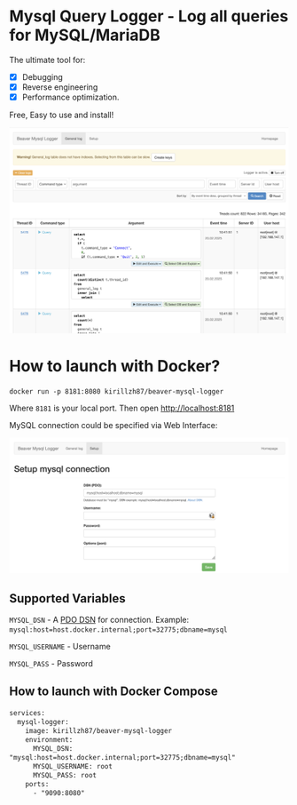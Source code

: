 # Mysql Query Logger - Log all queries for MySQL/MariaDB 

The ultimate tool for: 

- [x] Debugging
- [x] Reverse engineering
- [x] Performance optimization.

Free, Easy to use and install!

![Overall View](/assets/docs/overall_view.png)

# How to launch with Docker?

`docker run -p 8181:8080 kirillzh87/beaver-mysql-logger`

Where `8181` is your local port. Then open [http://localhost:8181](http://localhost:8181)

MySQL connection could be specified via Web Interface:

![Setup Connection](/assets/docs/setup_connection.png)

## Supported Variables

`MYSQL_DSN` - A [PDO DSN](https://www.php.net/manual/en/ref.pdo-mysql.connection.php) for connection. Example: `mysql:host=host.docker.internal;port=32775;dbname=mysql`

`MYSQL_USERNAME` - Username 

`MYSQL_PASS` - Password

## How to launch with Docker Compose

```
services:
  mysql-logger:
    image: kirillzh87/beaver-mysql-logger
    environment:
      MYSQL_DSN: "mysql:host=host.docker.internal;port=32775;dbname=mysql"
      MYSQL_USERNAME: root
      MYSQL_PASS: root
    ports:
      - "9090:8080"
```